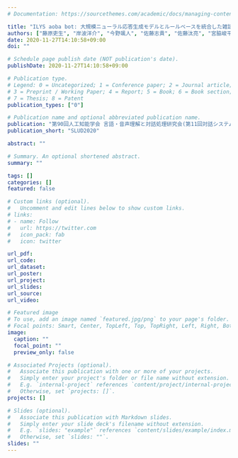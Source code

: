```yaml
---
# Documentation: https://sourcethemes.com/academic/docs/managing-content/

title: "ILYS aoba bot: 大規模ニューラル応答生成モデルとルールベースを統合した雑談対話システム"
authors: ["藤原吏生", "岸波洋介", "今野颯人", "佐藤志貴", "佐藤汰亮", "宮脇峻平", "加藤拓真", "鈴木潤", "乾健太郎"]
date: 2020-11-27T14:10:58+09:00
doi: ""

# Schedule page publish date (NOT publication's date).
publishDate: 2020-11-27T14:10:58+09:00

# Publication type.
# Legend: 0 = Uncategorized; 1 = Conference paper; 2 = Journal article;
# 3 = Preprint / Working Paper; 4 = Report; 5 = Book; 6 = Book section;
# 7 = Thesis; 8 = Patent
publication_types: ["0"]

# Publication name and optional abbreviated publication name.
publication: "第90回人工知能学会 言語・音声理解と対話処理研究会(第11回対話システムシンポジウム)"
publication_short: "SLUD2020"

abstract: ""

# Summary. An optional shortened abstract.
summary: ""

tags: []
categories: []
featured: false

# Custom links (optional).
#   Uncomment and edit lines below to show custom links.
# links:
# - name: Follow
#   url: https://twitter.com
#   icon_pack: fab
#   icon: twitter

url_pdf:
url_code:
url_dataset:
url_poster:
url_project:
url_slides: 
url_source:
url_video:

# Featured image
# To use, add an image named `featured.jpg/png` to your page's folder. 
# Focal points: Smart, Center, TopLeft, Top, TopRight, Left, Right, BottomLeft, Bottom, BottomRight.
image:
  caption: ""
  focal_point: ""
  preview_only: false

# Associated Projects (optional).
#   Associate this publication with one or more of your projects.
#   Simply enter your project's folder or file name without extension.
#   E.g. `internal-project` references `content/project/internal-project/index.md`.
#   Otherwise, set `projects: []`.
projects: []

# Slides (optional).
#   Associate this publication with Markdown slides.
#   Simply enter your slide deck's filename without extension.
#   E.g. `slides: "example"` references `content/slides/example/index.md`.
#   Otherwise, set `slides: ""`.
slides: ""
---
```

